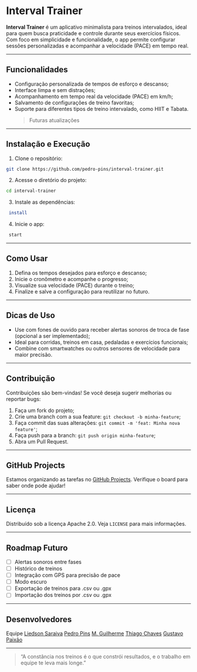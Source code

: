 # Interval Trainer

**Interval Trainer** é um aplicativo minimalista para treinos intervalados, ideal para quem busca praticidade e controle durante seus exercícios físicos. Com foco em simplicidade e funcionalidade, o app permite configurar sessões personalizadas e acompanhar a velocidade (PACE) em tempo real.

---

## Funcionalidades

-  Configuração personalizada de tempos de esforço e descanso;
- Interface limpa e sem distrações;
- Acompanhamento em tempo real da velocidade (PACE) em km/h;
- Salvamento de configurações de treino favoritas;
- Suporte para diferentes tipos de treino intervalado, como HIIT e Tabata. 
    > Futuras atualizações

---

## Instalação e Execução

1. Clone o repositório:

```bash
git clone https://github.com/pedro-pins/interval-trainer.git
```

2. Acesse o diretório do projeto:

```bash
cd interval-trainer
```

3. Instale as dependências:

```bash
 install
```

4. Inicie o app:

```bash
 start
```

---

## Como Usar

1. Defina os tempos desejados para esforço e descanso;
2. Inicie o cronômetro e acompanhe o progresso;
3. Visualize sua velocidade (PACE) durante o treino;
4. Finalize e salve a configuração para reutilizar no futuro.

---

## Dicas de Uso

- Use com fones de ouvido para receber alertas sonoros de troca de fase (opcional a ser implementado);
- Ideal para corridas, treinos em casa, pedaladas e exercícios funcionais;
- Combine com smartwatches ou outros sensores de velocidade para maior precisão.

---

## Contribuição

Contribuições são bem-vindas! Se você deseja sugerir melhorias ou reportar bugs:

1. Faça um fork do projeto;
2. Crie uma branch com a sua feature: `git checkout -b minha-feature`;
3. Faça commit das suas alterações: `git commit -m 'feat: Minha nova feature'`;
4. Faça push para a branch: `git push origin minha-feature`;
5. Abra um Pull Request.

---

## GitHub Projects

Estamos organizando as tarefas no [GitHub Projects](https://github.com/pedro-pins/interval-trainer/projects). Verifique o board para saber onde pode ajudar!

---

## Licença

Distribuído sob a licença Apache 2.0. Veja `LICENSE` para mais informações.

---

## Roadmap Futuro

- [ ] Alertas sonoros entre fases
- [ ] Histórico de treinos
- [ ] Integração com GPS para precisão de pace
- [ ] Modo escuro
- [ ] Exportação de treinos para .csv ou .gpx
- [ ] Importação dos treinos por .csv ou .gpx

---

## Desenvolvedores

Equipe
[Liedson Saraiva](https://github.com/liedserver)
[Pedro Pins](https://github.com/pedro-pins) 
[M. Guilherme](https://github.com/marcosguilhermef)
[Thiago Chaves](https://github.com/ThiagoOFC)
[Gustavo Paixão](https://github.com/Guh-paixao)

---

> “A constância nos treinos é o que constrói resultados, e o trabalho em equipe te leva mais longe.”